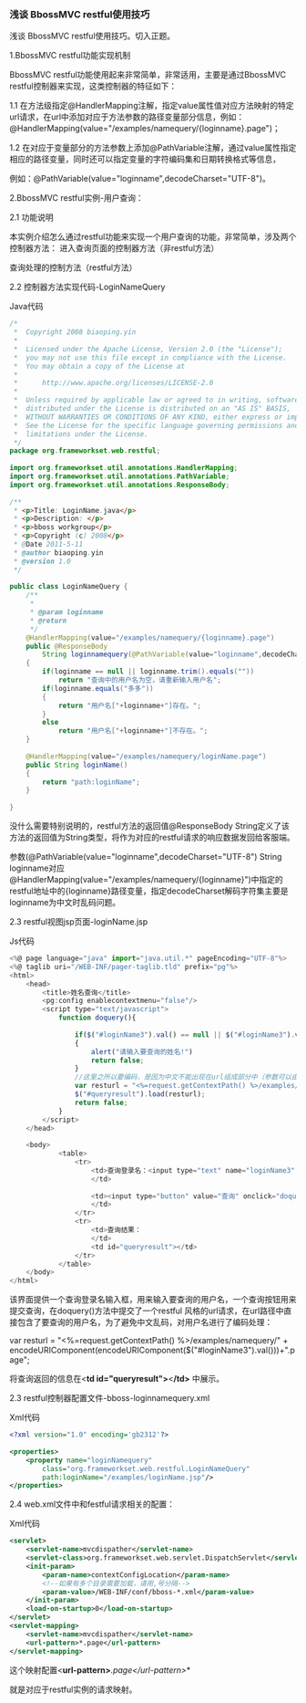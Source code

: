 ### 浅谈 BbossMVC restful使用技巧

浅谈 BbossMVC restful使用技巧。切入正题。

1.BbossMVC restful功能实现机制

BbossMVC restful功能使用起来非常简单，非常适用，主要是通过BbossMVC restful控制器来实现，这类控制器的特征如下：

1.1 在方法级指定@HandlerMapping注解，指定value属性值对应方法映射的特定url请求，在url中添加对应于方法参数的路径变量部分信息，例如：@HandlerMapping(value="/examples/namequery/{loginname}.page")；

1.2 在对应于变量部分的方法参数上添加@PathVariable注解，通过value属性指定相应的路径变量，同时还可以指定变量的字符编码集和日期转换格式等信息，

例如：@PathVariable(value="loginname",decodeCharset="UTF-8")。

2.BbossMVC restful实例-用户查询：

2.1 功能说明

本实例介绍怎么通过restful功能来实现一个用户查询的功能，非常简单，涉及两个控制器方法：
进入查询页面的控制器方法（非restful方法）

查询处理的控制方法（restful方法）

2.2 控制器方法实现代码-LoginNameQuery

Java代码

```java
/* 
 *  Copyright 2008 biaoping.yin 
 * 
 *  Licensed under the Apache License, Version 2.0 (the "License"); 
 *  you may not use this file except in compliance with the License. 
 *  You may obtain a copy of the License at 
 * 
 *      http://www.apache.org/licenses/LICENSE-2.0 
 * 
 *  Unless required by applicable law or agreed to in writing, software 
 *  distributed under the License is distributed on an "AS IS" BASIS, 
 *  WITHOUT WARRANTIES OR CONDITIONS OF ANY KIND, either express or implied. 
 *  See the License for the specific language governing permissions and 
 *  limitations under the License. 
 */  
package org.frameworkset.web.restful;  
  
import org.frameworkset.util.annotations.HandlerMapping;  
import org.frameworkset.util.annotations.PathVariable;  
import org.frameworkset.util.annotations.ResponseBody;  
  
/** 
 * <p>Title: LoginName.java</p>  
 * <p>Description: </p> 
 * <p>bboss workgroup</p> 
 * <p>Copyright (c) 2008</p> 
 * @Date 2011-5-11 
 * @author biaoping.yin 
 * @version 1.0 
 */  
  
public class LoginNameQuery {  
    /** 
     *  
     * @param loginname 
     * @return 
     */  
    @HandlerMapping(value="/examples/namequery/{loginname}.page")  
    public @ResponseBody   
        String loginnamequery(@PathVariable(value="loginname",decodeCharset="UTF-8") String loginname)  
    {             
        if(loginname == null || loginname.trim().equals(""))              
            return "查询中的用户名为空，请重新输入用户名";  
        if(loginname.equals("多多"))  
        {  
            return "用户名["+loginname+"]存在。";  
        }  
        else  
            return "用户名["+loginname+"]不存在。";  
    }  
      
    @HandlerMapping(value="/examples/namequery/loginName.page")  
    public String loginName()  
    {  
        return "path:loginName";  
    }  
  
}  
```

没什么需要特别说明的，restful方法的返回值@ResponseBody String定义了该方法的返回值为String类型，将作为对应的restful请求的响应数据发回给客服端。

参数(@PathVariable(value="loginname",decodeCharset="UTF-8") String loginname对应@HandlerMapping(value="/examples/namequery/{loginname}")中指定的restful地址中的{loginname}路径变量，指定decodeCharset解码字符集主要是loginname为中文时乱码问题。

2.3 restful视图jsp页面-loginName.jsp

Js代码 

```js
<%@ page language="java" import="java.util.*" pageEncoding="UTF-8"%>  
<%@ taglib uri="/WEB-INF/pager-taglib.tld" prefix="pg"%>  
<html>  
    <head>  
        <title>姓名查询</title>  
        <pg:config enablecontextmenu="false"/>  
        <script type="text/javascript">  
            function doquery(){  
               
                if($("#loginName3").val() == null || $("#loginName3").val() == "")  
                {  
                    alert("请输入要查询的姓名!")  
                    return false;  
                }  
                //这里之所以要编码，是因为中文不能出现在url组成部分中（参数可以由中文）  
                var resturl = "<%=request.getContextPath() %>/examples/namequery/" + encodeURIComponent(encodeURIComponent($("#loginName3").val())+".page");  
                $("#queryresult").load(resturl);  
                return false;  
            }  
        </script>  
    </head>  
  
    <body>  
            <table>   
                <tr>   
                    <td>查询登录名：<input type="text" name="loginName3" id="loginName3"/>   
                    </td>   
                      
                    <td><input type="button" value="查询" onclick="doquery()"/>   
                    </td>   
                </tr>   
                <tr>   
                    <td>查询结果：  
                    </td>   
                    <td id="queryresult"></td>   
                </tr>   
            </table>  
    </body>  
</html>  
```

该界面提供一个查询登录名输入框，用来输入要查询的用户名，一个查询按钮用来提交查询，在doquery()方法中提交了一个restful 风格的url请求，在url路径中直接包含了要查询的用户名，为了避免中文乱码，对用户名进行了编码处理：

var resturl = "<%=request.getContextPath() %>/examples/namequery/" + encodeURIComponent(encodeURIComponent($("#loginName3").val()))+".page";

将查询返回的信息在<**td id="queryresult">**<**/td>** 中展示。

2.3 restful控制器配置文件-bboss-loginnamequery.xml

Xml代码

```xml
<?xml version="1.0" encoding='gb2312'?>  
  
<properties>  
    <property name="loginNamequery"   
        class="org.frameworkset.web.restful.LoginNameQuery"  
        path:loginName="/examples/loginName.jsp"/>  
</properties>  
```

2.4 web.xml文件中和festful请求相关的配置：

Xml代码

```xml
<servlet>  
    <servlet-name>mvcdispather</servlet-name>  
    <servlet-class>org.frameworkset.web.servlet.DispatchServlet</servlet-class>  
    <init-param>  
        <param-name>contextConfigLocation</param-name>  
        <!--如果有多个目录需要加载，请用,号分隔-->  
        <param-value>/WEB-INF/conf/bboss-*.xml</param-value>  
    </init-param>  
    <load-on-startup>0</load-on-startup>  
</servlet>  
<servlet-mapping>  
    <servlet-name>mvcdispather</servlet-name>  
    <url-pattern>*.page</url-pattern>  
</servlet-mapping>  
```

这个映射配置<**url-pattern>***.page<**/url-pattern>**

就是对应于restful实例的请求映射。